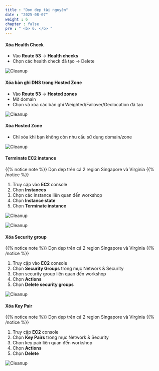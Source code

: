```yaml
---
title : "Dọn dẹp tài nguyên"
date : "2025-08-07"
weight : 6
chapter : false
pre : " <b> 6. </b> "
---
```


#### Xóa Health Check

- Vào **Route 53** → **Health checks**
- Chọn các health check đã tạo → Delete

![Cleanup](/FCJ-Workshop/images/02/CR1.png?featherlight=false&width=90pc)

#### Xóa bản ghi DNS trong Hosted Zone

- Vào **Route 53** → **Hosted zones**
- Mở domain 
- Chọn và xóa các bản ghi Weighted/Failover/Geolocation đã tạo

![Cleanup](/FCJ-Workshop/images/02/CR2.png?featherlight=false&width=90pc)

#### Xóa Hosted Zone

- Chỉ xóa khi bạn không còn nhu cầu sử dụng domain/zone

![Cleanup](/FCJ-Workshop/images/02/CR3.png?featherlight=false&width=90pc)

#### Terminate EC2 instance

{{% notice note %}}
Dọn dẹp trên cả 2 region Singapore và Virginia 
{{% /notice %}}

1. Truy cập vào **EC2** console
2. Chọn **Instances**
3. Chọn các instance liên quan đến workshop
4. Chọn **Instance state**
5. Chọn **Terminate instance**

![Cleanup](/FCJ-Workshop/images/02/CR4.png?featherlight=false&width=90pc)

![Cleanup](/FCJ-Workshop/images/02/CR5.png?featherlight=false&width=90pc)

#### Xóa Security group

{{% notice note %}}
Dọn dẹp trên cả 2 region Singapore và Virginia 
{{% /notice %}}

1. Truy cập vào **EC2** console
2. Chọn **Security Groups** trong mục Network & Security
3. Chọn security group liên quan đến workshop
4. Chọn **Actions**
5. Chọn **Delete security groups**

![Cleanup](/FCJ-Workshop/images/02/CR6.png?featherlight=false&width=90pc)

#### Xóa Key Pair

{{% notice note %}}
Dọn dẹp trên cả 2 region Singapore và Virginia 
{{% /notice %}}

1. Truy cập **EC2** console
2. Chọn **Key Pairs** trong mục Network & Security
3. Chọn key pair liên quan đến workshop
4. Chọn **Actions**
5. Chọn **Delete**

![Cleanup](/FCJ-Workshop/images/02/CR7.png?featherlight=false&width=90pc)
